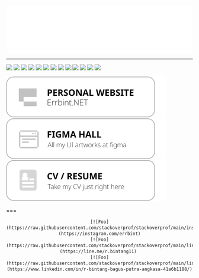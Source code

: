 <div align="center">
    <img src="https://raw.githubusercontent.com/stackoverprof/stackoverprof/main/errbint500.gif" alt="" >
</div>

---
![](https://img.shields.io/badge/JAVASCRIPT%20-%23323330.svg?&style=flat&logo=javascript&logoColor=F0DB4F) 
![](https://img.shields.io/badge/PHP%20-%23474A8A.svg?&style=flat&logo=php&logoColor=white) 
![](https://img.shields.io/badge/REACT%20-%232DB2D4.svg?&style=flat&logo=react&logoColor=white) 
![](https://img.shields.io/badge/NEXT%20-%23000000.svg?&style=flat&logo=next.js&logoColor=white) 
![](https://img.shields.io/badge/VUE%20-%234FC08D.svg?&style=flat&logo=vue.js&logoColor=white) 
![](https://img.shields.io/badge/FIGMA%20-%23F24E1E.svg?&style=flat&logo=figma&logoColor=white) 
![](https://img.shields.io/badge/NODE%20-%233C873A.svg?&style=flat&logo=node.js&logoColor=white) 
![](https://img.shields.io/badge/ex_EXPRESS%20-%235f5f5f.svg) 
![](https://img.shields.io/badge/LARAVEL%20-%23FB503B.svg?&style=flat&logo=laravel&logoColor=white) 
![](https://img.shields.io/badge/FIREBASE%20-%23FFA611.svg?&style=flat&logo=firebase&logoColor=white) 
![](https://img.shields.io/badge/MONGODB%20-%235Ca75A.svg?&style=flat&logo=mongodb&logoColor=white) 
![](https://img.shields.io/badge/MYSQL%20-%2300758F.svg?&style=flat&logo=mysql&logoColor=white) 
![](https://img.shields.io/badge/et%20cetera...%20-%23fafafa.svg)

[![Foo](https://raw.githubusercontent.com/stackoverprof/stackoverprof/main/btn1.svg)](http://errbint.net/)
[![Foo](https://raw.githubusercontent.com/stackoverprof/stackoverprof/main/btn2.svg)](https://bit.ly/er-figma) 
[![Foo](https://raw.githubusercontent.com/stackoverprof/stackoverprof/main/btn3.svg)](https://drive.google.com/)

===

<div align="center">
    
    [![Foo](https://raw.githubusercontent.com/stackoverprof/stackoverprof/main/instagram.svg)](https://instagram.com/errbint)
    [![Foo](https://raw.githubusercontent.com/stackoverprof/stackoverprof/main/line.svg)](https://line.me/r.bintang11) 
    [![Foo](https://raw.githubusercontent.com/stackoverprof/stackoverprof/main/linkedin.svg)](https://www.linkedin.com/in/r-bintang-bagus-putra-angkasa-41a6b1188/)
    
</div>